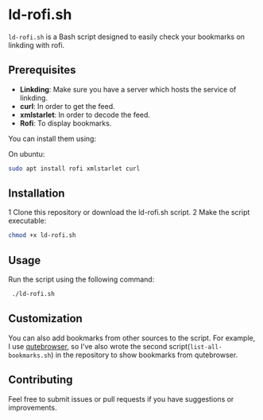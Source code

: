  # ld-rofi.sh                                                                                                                                                                                                      
`ld-rofi.sh` is a Bash script designed to easily check your bookmarks on linkding with rofi.

 ## Prerequisites                                                                                                                                                       

 - **Linkding**: Make sure you have a server which hosts the service of linkding.
 - **curl**: In order to get the feed.
 - **xmlstarlet**: In order to decode the feed. 
 - **Rofi**: To display bookmarks.

You can install them using: 

On ubuntu:

```bash
sudo apt install rofi xmlstarlet curl
```

## Installation                                                                                                    

 1 Clone this repository or download the ld-rofi.sh script.
 2 Make the script executable:

```bash
chmod +x ld-rofi.sh
```

## Usage

Run the script using the following command:

```bash
 ./ld-rofi.sh
 ```


## Customization

You can also add bookmarks from other sources to the script. For example, I use [qutebrowser](https://qutebrowser.org/), so I've also wrote the second script(`list-all-bookmarks.sh`) in the repository to show bookmarks from qutebrowser.

## Contributing

Feel free to submit issues or pull requests if you have suggestions or improvements.
